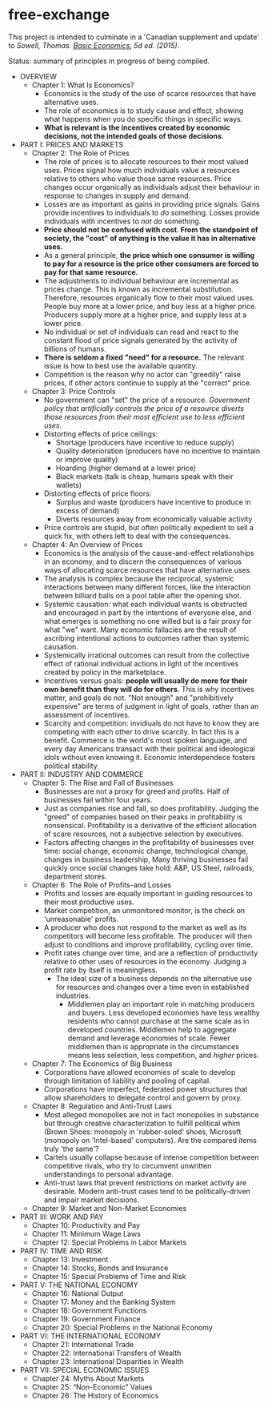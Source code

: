 # free-exchange
This project is intended to culminate in a 'Canadian supplement and update' to _Sowell, Thomas. [Basic Economics](https://www.amazon.ca/Basic-Economics-Thomas-Sowell/dp/0465060730), 5d ed. (2015)_.

Status: summary of principles in progress of being compiled.

* OVERVIEW
  * Chapter 1: What Is Economics?
    * Economics is the study of the use of scarce resources that have alternative uses.
    * The role of economics is to study cause and effect, showing what happens when you do specific things in specific ways.
    * **What is relevant is the incentives created by economic decisions, not the intended goals of those decisions.**
* PART I:  PRICES AND MARKETS
  * Chapter 2: The Role of Prices 
    * The role of prices is to allocate resources to their most valued uses. Prices signal how much individuals value a resources relative to others who value those same resources. Price changes occur organically as individuals adjust their behaviour in response to changes in supply and demand.
    * Losses are as important as gains in providing price signals. Gains provide incentives to individuals to _do_ something. Losses provide individuals with incentives to _not do_ something.
    * **Price should not be confused with cost. From the standpoint of society, the "cost" of anything is the value it has in alternative uses.** 
    * As a general principle, **the price which one consumer is willing to pay for a resource is the price other consumers are forced to pay for that same resource.**
    * The adjustments to individual behaviour are incremental as prices change. This is known as incremental substitution. Therefore, resources organically flow to their most valued uses. People buy more at a lower price, and buy less at a higher price. Producers supply more at a higher price, and supply less at a lower price.
    * No individual or set of individuals can read and react to the constant flood of price signals generated by the activity of billions of humans.
    *  **There is seldom a fixed "need" for a resource.** The relevant issue is how to best use the available quantity.
    * Competition is the reason why no actor can "greedily" raise prices, if other actors continue to supply at the "correct" price.
  * Chapter 3: Price Controls 
    * No government can "set" the price of a resource. *Government policy that artificially controls the price of a resource diverts those resources from their most efficient use to less efficient uses.* 
    * Distorting effects of price ceilings:
      * Shortage (producers have incentive to reduce supply)
      * Quality deterioration (producers have no incentive to maintain or improve quality)
      * Hoarding (higher demand at a lower price)
      * Black markets (talk is cheap, humans speak with their wallets)
    * Distorting effects of price floors:
      * Surplus and waste (producers have incentive to produce in excess of demand)
      * Diverts resources away from economically valuable activity 
    * Price controls are stupid, but often politically expedient to sell a quick fix, with others left to deal with the consequences.
  * Chapter 4: An Overview of Prices 
    * Economics is the analysis of the cause-and-effect relationships in an economy, and to discern the consequences of various ways of allocating scarce resources that have alternative uses.
    * The analysis is complex because the reciprocal, systemic interactions between many different forces, like the interaction between billiard balls on a pool table after the opening shot. 
    * Systemic causation: what each individual wants is obstructed and encouraged in part by the intentions of everyone else, and what emerges is something no one willed but is a fair proxy for what "we" want. Many economic fallacies are the result of ascribing intentional actions to outcomes rather than systemic causation.
    * Systemically irrational outcomes can result from the collective effect of rational individual actions in light of the incentives created by policy in the marketplace. 
    * Incentives versus goals: **people will usually do more for their own benefit than they will do for others**. This is why incentives matter, and goals do not. "Not enough" and "prohibitively expensive" are terms of judgment in light of goals, rather than an assessment of incentives.
    * Scarcity and competition: invidiuals do not have to know they are competing with each other to drive scarcity. In fact this is a  benefit. Commerce is the world's most spoken language, and every day Americans transact with their political and ideological idols without even knowing it. Economic interdependece fosters political stability
* PART II: INDUSTRY AND COMMERCE 
  * Chapter 5: The Rise and Fall of Businesses
    * Businesses are not a proxy for greed and profits. Half of businesses fail within four years.
    * Just as companies rise and fall, so does profitability. Judging the "greed" of companies based on their peaks in profitability is nonsensical. Profitability is a derivative of the efficient allocation of scare resources, not a subjective selection by executives.
    * Factors affecting changes in the profitability of businesses over time: social change, economic change, technological change, changes in business leadership, Many thriving businesses fail quickly once social changes take hold: A&P, US Steel, railroads, department stores.
  * Chapter 6: The Role of Profits–and Losses 
    * Profits and losses are equally important in guiding resources to their most productive uses.
    * Market competition, an unmonitored monitor, is the check on 'unreasonable' profits.
    * A producer who does not respond to the market as well as its competitors will become less profitable. 
      The producer will then adjust to conditions and improve profitability, cycling over time.
    * Profit rates change over time, and are a reflection of productivity relative to other uses of resources in the economy. 
  Judging a profit rate by itself is meaningless.
      * The ideal size of a business depends on the alternative use for resources and changes over a time even in established industries. 
        * Middlemen play an important role in matching producers and buyers. Less developed economies have less wealthy residents 
    who cannot purchase at the same scale as in developed countries. Middlemen help to aggregate demand and leverage economies of scale.
          Fewer middlemen than is appropriate in the circumstances means less selection, less competition, and _higher_ prices.
  * Chapter 7: The Economics of Big Business 
    * Corporations have allowed economies of scale to develop through limitation of liability and pooling of capital.
    * Corporations have imperfect, federated power structures that allow shareholders to delegate control and govern by proxy.
  * Chapter 8: Regulation and Anti-Trust Laws 
    * Most alleged monopolies are not in fact monopolies in substance but through creative characterization to fulfill political whim (Brown Shoes: monopoly in 'rubber-soled' shoes,
      Microsoft (monopoly on 'Intel-based' computers). Are the compared items truly 'the same'?
    * Cartels usually collapse because of intense competition between competitive rivals, who try to circumvent unwritten understandings to personal advantage.
    * Anti-trust laws that prevent restrictions on market activity are desirable. Modern anti-trust cases tend to be politically-driven and impair market decisions.
  * Chapter 9: Market and Non-Market Economies 
* PART III: WORK AND PAY 
  * Chapter 10: Productivity and Pay 
  * Chapter 11: Minimum Wage Laws 
  * Chapter 12: Special Problems in Labor Markets 
* PART IV: TIME AND RISK 
  * Chapter 13: Investment 
  * Chapter 14: Stocks, Bonds and Insurance 
  * Chapter 15: Special Problems of Time and Risk 
* PART V: THE NATIONAL ECONOMY 
  * Chapter 16: National Output 
  * Chapter 17: Money and the Banking System 
  * Chapter 18: Government Functions 
  * Chapter 19: Government Finance 
  * Chapter 20: Special Problems in the National Economy 
* PART  VI: THE  INTERNATIONAL ECONOMY 
  * Chapter 21: International Trade 
  * Chapter 22: International Transfers of Wealth 
  * Chapter 23: International Disparities in Wealth 
* PART  VII: SPECIAL ECONOMIC ISSUES
  * Chapter 24: Myths About Markets 
  * Chapter 25: “Non-Economic” Values 
  * Chapter 26: The History of Economics 
    